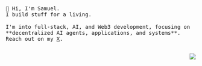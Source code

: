 <img src="https://lihbr.com/api/hr" alt="separator" height="3" width="2%" />
<br />
<samp>
  👋 Hi, I'm Samuel. <br />
  I build stuff for a living.
</samp>
<br /><br />
<samp>
  I'm into full-stack, AI, and Web3 development, focusing on **decentralized AI agents, applications, and systems**. <br />
  Reach out on my <a href="https://x.com/samueldans0" target="_blank">X</a>.
<!--   Reach out on my <a href="https://samueldanso.com/" target="_blank">website</a> or <a href="https://x.com/samueldans0" target="_blank">X</a>. -->
</samp>
<br /><br />
<p align="right">
  <img src="https://visitor-badge.laobi.icu/badge?page_id=samueldanso&left_color=black&left_text=visitors&right_color=black">
</p>
